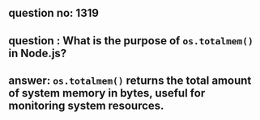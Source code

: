 
      
## question no: 1319

## question : What is the purpose of `os.totalmem()` in Node.js?

## answer: `os.totalmem()` returns the total amount of system memory in bytes, useful for monitoring system resources.
      